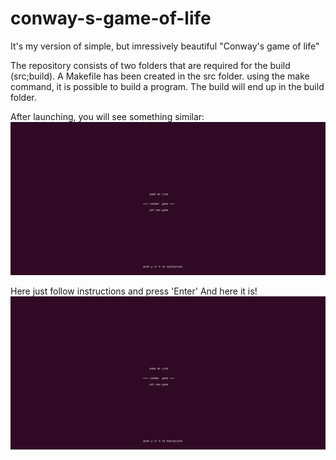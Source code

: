 # conway-s-game-of-life
It's my version of simple, but imressively beautiful "Conway's game of life"

The repository consists of two folders that are required for the build (src;build). A Makefile has been created in the src folder. using the make command, it is possible to build a program. The build will end up in the build folder. 

After launching, you will see something similar:
![Main menu](https://github.com/krainyukov/conway-s-game-of-life/blob/menubranch/img/img1.png?raw=true)

Here just follow instructions and press 'Enter'
And here it is!
![Your random generated system](https://github.com/krainyukov/conway-s-game-of-life/blob/menubranch/img/img1.png?raw=true)
